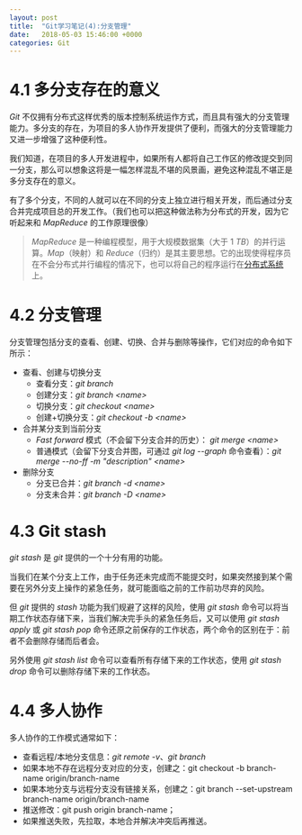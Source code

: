 ```yaml
---
layout: post
title:  "Git学习笔记(4):分支管理"
date:   2018-05-03 15:46:00 +0000
categories: Git
---
```


# 4.1 多分支存在的意义
 
*Git* 不仅拥有分布式这样优秀的版本控制系统运作方式，而且具有强大的分支管理能力。多分支的存在，为项目的多人协作开发提供了便利，而强大的分支管理能力又进一步增强了这种便利性。<!--excerpt-->

我们知道，在项目的多人开发进程中，如果所有人都将自己工作区的修改提交到同一分支，那么可以想象这将是一幅怎样混乱不堪的风景画，避免这种混乱不堪正是多分支存在的意义。

有了多个分支，不同的人就可以在不同的分支上独立进行相关开发，而后通过分支合并完成项目总的开发工作。（我们也可以把这种做法称为分布式的开发，因为它听起来和 *MapReduce* 的工作原理很像）

>*MapReduce* 是一种编程模型，用于大规模数据集（大于 1 *TB*）的并行运算。*Map*（映射）和 *Reduce*（归约）是其主要思想。它的出现使得程序员在不会分布式并行编程的情况下，也可以将自己的程序运行在[分布式系统](https://baike.baidu.com/item/%E5%88%86%E5%B8%83%E5%BC%8F%E7%B3%BB%E7%BB%9F)上。

# 4.2 分支管理

分支管理包括分支的查看、创建、切换、合并与删除等操作，它们对应的命令如下所示：

* 查看、创建与切换分支
  + 查看分支：*git branch*
  + 创建分支：*git branch \<name\>*
  + 切换分支：*git checkout \<name\>*
  + 创建+切换分支：*git checkout -b \<name\>*
* 合并某分支到当前分支
  + *Fast forward* 模式（不会留下分支合并的历史）： *git merge \<name\>*
  + 普通模式（会留下分支合并图，可通过 *git log --graph* 命令查看）：*git merge --no-ff -m "description" \<name\>*
* 删除分支
  + 分支已合并：*git branch -d \<name\>*
  + 分支未合并：*git branch -D \<name\>*

# 4.3 Git stash

*git stash* 是 *git* 提供的一个十分有用的功能。

当我们在某个分支上工作，由于任务还未完成而不能提交时，如果突然接到某个需要在另外分支上操作的紧急任务，就可能面临之前的工作前功尽弃的风险。

但 *git* 提供的 *stash* 功能为我们规避了这样的风险，使用 *git stash* 命令可以将当期工作状态存储下来，当我们解决完手头的紧急任务后，又可以使用 *git stash apply* 或 *git stash pop* 命令还原之前保存的工作状态，两个命令的区别在于：前者不会删除存储而后者会。

另外使用 *git stash list* 命令可以查看所有存储下来的工作状态，使用 *git stash drop* 命令可以删除存储下来的工作状态。

# 4.4 多人协作

多人协作的工作模式通常如下：
- 查看远程/本地分支信息：*git remote -v*、*git branch*
- 如果本地不存在远程分支对应的分支，创建之：git checkout -b branch-name origin/branch-name
- 如果本地分支与远程分支没有链接关系，创建之：git branch --set-upstream branch-name origin/branch-name
- 推送修改：git push origin branch-name；
- 如果推送失败，先拉取，本地合并解决冲突后再推送。